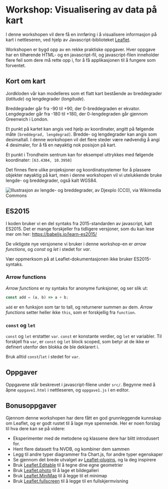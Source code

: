 # Workshop: Visualisering av data på kart

I denne workshopen vil dere få en innføring i å visualisere informasjon på kart i nettleseren, ved hjelp av Javascript-biblioteket [Leaflet](https://leafletjs.com/).

Workshopen er bygd opp av en rekke praktiske oppgaver. Hver oppgave har en tilhørende HTML- og en javascript-fil, og javascript-filen inneholder flere feil som dere må rette opp i, for å få applikasjonen til å fungere som forventet.




## Kort om kart


Jordkloden vår kan modelleres som et flatt kart bestående av breddegrader (*latitude*) og lengdegrader (*longitude*). 

Breddegrader går fra -90 til +90, der 0-breddegraden er ekvator. Lengdegrader går fra -180 til +180, der 0-lengdegraden går gjennom Greenwich i London.

Et punkt på kartet kan angis ved hjelp av koordinater, angitt på følgende måte `[breddegrad, lengdegrad]`. Bredde- og lengdegrader kan angis som desimaltall. I denne workshopen vil det flere steder være nødvendig å angi 4 desimaler, for å få en nøyaktig nok posisjon på kart.

Et punkt i Trondheim sentrum kan for eksempel uttrykkes med følgende koordinater: `[63.4304, 10.3950]`

Det finnes flere ulike projeksjoner og koordinatsystemer for å plassere objekter nøyaktig på kart, men i denne workshopen vil vi utelukkende bruke lengde- og breddegrader, også kalt WGS84. 

![Illustrasjon av lengde- og breddegrader, av Djexplo (CC0), via Wikimedia Commons](https://upload.wikimedia.org/wikipedia/commons/thumb/6/62/Latitude_and_Longitude_of_the_Earth.svg/800px-Latitude_and_Longitude_of_the_Earth.svg.png)

## ES2015

I koden bruker vi en del syntaks fra 2015-standarden av javascript, kalt ES2015. Det er mange forskjeller fra tidligere versjoner, som du kan lese mer om her: https://babeljs.io/learn-es2015/

De viktigste nye versjonene vi bruker i denne workshop-en er _arrow functions_, og _const_ og _let_ i stedet for _var_. 

Vær oppmerksom på at Leaflet-dokumentasjonen ikke bruker ES2015-syntaks.


### Arrow functions

_Arrow functions_ er ny syntaks for anonyme funksjoner, og ser slik ut:

```javascript
const add = (a, b) => a + b;
```

`add` er en funksjon som tar to tall, og returnerer summen av dem. _Arrow functions_ setter heller ikke `this`, som er forskjellig fra `function`. 

### `const` og `let`

`const` og `let` erstatter `var`. `const` er konstante verdier, og `let` er variabler. Til forskjell fra `var`, er `const` og `let` block scoped, som betyr at de ikke er definert utenfor den blokka de ble deklarert i. 

Bruk alltid `const`/`let` i stedet for `var`. 

## Oppgaver 

Oppgavene står beskrevet i javascript-filene under `src/`. Begynne med å åpne `oppgave1.html` i nettleseren, og `oppgave1.js` i en editor.

## Bonusoppgaver

Gjennom denne workshopen har dere fått en god grunnleggende kunnskap om Leaflet, og er godt rustet til å lage mye spennende. Her er noen forslag til hva dere kan se på videre: 

* Eksperimenter med de metodene og klassene dere har blitt introdusert for. 
* Hent flere datasett fra NVDB, og kombiner dem sammen
* Legg til andre typer diagrammer fra Chart.js, for andre typer egenskaper
* Se gjennom det brede utvalget av [Leaflet-plugins](http://leafletjs.com/plugins.html), og la deg inspirere
* Bruk [Leaflet.Editable](https://github.com/Leaflet/Leaflet.Editable) til å tegne dine egne geometrier
* Bruk [Leaflet.photo](https://github.com/turban/Leaflet.Photo) til å lage et bildegalleri
* Bruk [Leaflet.MiniMap](https://github.com/Norkart/Leaflet-MiniMap) til å legge til et minimap
* Bruk [Leaflet.fullscreen](https://github.com/Leaflet/Leaflet.fullscreen) til å legge til en fullskjermvisning





